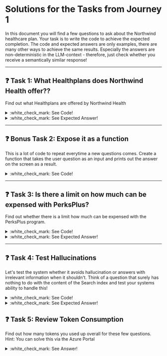 # Solutions for the Tasks from Journey 1

In this document you will find a few questions to ask about the Northwind healthcare plan. Your task is to write the code to achieve the expected completion.
The code and expected answers are only examples, there are many other ways to achieve the same results.
Especially the answers are non-deterministic in the LLM-context - therefore, just check whether you receive a semantically similar response!
___

## :question: Task 1: What Healthplans does Northwind Health offer??
Find out what Healthplans are offered by Northwind Health

<details>
  <summary>:white_check_mark: See Code!</summary>

    user_question = "What Healthplans does Northwind Health offer?"
    user_question_vector = get_embedding(user_question)

    search_results = search_client.search(
        None,
        top=3,
        vector_queries=[
            VectorizableTextQuery( 
                text=user_question, k_nearest_neighbors=3, fields="text_vector"
            )
        ],
    )

    context = ""
    for result in search_results:
        context += result["chunk"] + "\n\n"

    SYSTEM_MESSAGE = f"""
    You are an AI Assistant.
    Be brief in your answers. Answer ONLY with the facts listed in the retrieved text.

    Context:
    {context}
    """

    USER_MESSAGE = user_question
    response = openai_client.chat.completions.create(
        model=os.getenv("AZURE_OPENAI_CHAT_COMPLETION_DEPLOYED_MODEL_NAME"),
        temperature=0.7,
        messages=[
            {"role": "system", "content": SYSTEM_MESSAGE},
            {"role": "user", "content": USER_MESSAGE},
        ],
    )

    answer = response.choices[0].message.content
    print(answer)
</details>

<details>
  <summary>:white_check_mark: See Expected Answer!</summary>
  
    - Source-File: Benefit_Options.pdf  
    - Expected Answer: Northwind Health Plus offers the following additional coverage compared to Northwind Standard:  
        - Emergency services (in-network and out-of-network)  
        - Mental health and substance abuse coverage  
        - Out-of-network services  
        - Wider range of prescription drug coverage

</details>

___

## :question: Bonus Task 2: Expose it as a function
This is a lot of code to repeat everytime a new questions comes. Create a function that takes the user question as an input and prints out the answer on the screen as a result.

<details>
  <summary>:white_check_mark: See Code!</summary>

    def get_answer_from_question(user_question):
        # Generate embedding for the user question
        user_question_vector = get_embedding(user_question)

        # Perform vector search to retrieve relevant documents
        search_results = search_client.search(
            None,
            top=3,
            vector_queries=[
                VectorizableTextQuery(
                    text=user_question, k_nearest_neighbors=3, fields="text_vector"
                )
            ],
        )

        # Collect the context from search results
        context = ""
        for result in search_results:
            context += result["chunk"] + "\n\n"

        # Construct the system message with the retrieved context
        system_message_with_context = f"""
        You are an AI Assistant.
        Be brief in your answers. Answer ONLY with the facts listed in the retrieved text.

        Context:
        {context}
        """

        # Generate a response using Azure OpenAI
        response = openai_client.chat.completions.create(
            model=os.getenv("AZURE_OPENAI_CHAT_COMPLETION_DEPLOYED_MODEL_NAME"),
            temperature=0.7,
            messages=[
                {"role": "system", "content": system_message_with_context},
                {"role": "user", "content": user_question},
            ],
        )

        # Extract and return the answer
        return response.choices[0].message.content
</details>

___


## :question: Task 3: Is there a limit on how much can be expensed with PerksPlus?
Find out whether there is a limit how much can be expensed with the PerksPlus program.

<details>
  <summary>:white_check_mark: See Code!</summary>

    user_question = "Is there a limit on how much can be expensed with PerksPlus?"
    result = get_answer_from_question(user_question)
    print(result)
</details>

<details>
  <summary>:white_check_mark: See Expected Answer!</summary>
  
    - Source-File: PerksPlus.pdf 
    - Expected Answer: Yes, employees can expense up to $1000 for fitness-related programs under the PerksPlus program.

</details>

___


## :question: Task 4: Test Hallucinations
Let's test the system whether it avoids hallucination or answers with irrelevant information when it shouldn't. Think of a question that surely has nothing to do with the content of the Search index and test your systems ability to handle this!

<details>
  <summary>:white_check_mark: See Code!</summary>

    user_question = ""Who won the last FIFA World Cup?""
    result = get_answer_from_question(user_question)
    print(result)
</details>

<details>
  <summary>:white_check_mark: See Expected Answer!</summary>
  
    - Source-File: no source file
    - Expected Answer: ...

</details>


## :question: Task 5: Review Token Consumption
Find out how many tokens you used up overall for these few questions.
Hint: You can solve this via the Azure Portal

<details>
  <summary>:white_check_mark: See Answer!</summary>

    Now that we brought a bit more traffic to our models, we can also have a look in Azure AI Foundry to monitor the metrics.

    1. Go to the **Overview** page of your Azure OpenAI service in the Azure Portal
    2. Click on **Explore Azure AI Foundry portal**
    3. A new tab opens and you will land in Azure AI Foundry
    4. Go to **Deployments**
    5. Select one of the deployed models
    6. Select the **Metrics** tab and view the token consumption of that deployment

    ![GPT-4o consumption](./../media/04-gpt-4o-consumption.png)
</details>




